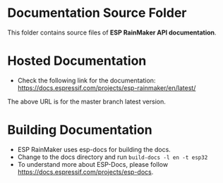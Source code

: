 # Documentation Source Folder

This folder contains source files of **ESP RainMaker API documentation**.

# Hosted Documentation

* Check the following link for the documentation: https://docs.espressif.com/projects/esp-rainmaker/en/latest/

The above URL is for the master branch latest version.

# Building Documentation

* ESP RainMaker uses esp-docs for building the docs.
* Change to the docs directory and run `build-docs -l en -t esp32`
* To understand more about ESP-Docs, please follow https://docs.espressif.com/projects/esp-docs.
